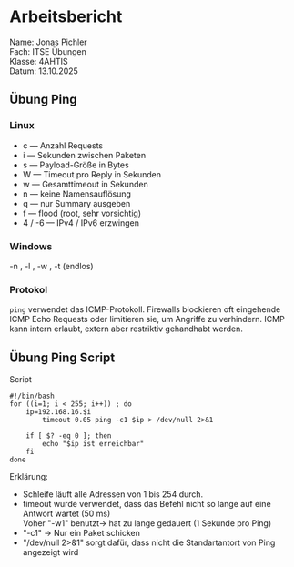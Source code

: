 # Arbeitsbericht   
Name: Jonas Pichler   
Fach: ITSE Übungen   
Klasse: 4AHTIS   
Datum: 13.10.2025   

## Übung Ping
### Linux
- c <count> — Anzahl Requests 
- i <interval> — Sekunden zwischen Paketen 
- s <size> — Payload-Größe in Bytes
- W <timeout> — Timeout pro Reply in Sekunden
- w <deadline> — Gesamttimeout in Sekunden
- n — keine Namensauflösung
- q — nur Summary ausgeben
- f — flood (root, sehr vorsichtig)
- 4 / -6 — IPv4 / IPv6 erzwingen


### Windows 
-n <count>, -l <size>, -w <timeout-ms>, -t (endlos)
### Protokol
`ping` verwendet das ICMP-Protokoll. Firewalls blockieren oft eingehende ICMP Echo Requests oder limitieren sie, um Angriffe zu verhindern. ICMP kann intern erlaubt, extern aber restriktiv gehandhabt werden.

## Übung Ping Script
Script
```
#!/bin/bash
for ((i=1; i < 255; i++)) ; do
    ip=192.168.16.$i
        timeout 0.05 ping -c1 $ip > /dev/null 2>&1

    if [ $? -eq 0 ]; then
        echo "$ip ist erreichbar"
    fi
done
```

Erklärung:
- Schleife läuft alle Adressen von 1 bis 254 durch.
- timeout wurde verwendet, dass das Befehl nicht so lange auf eine Antwort wartet (50 ms)   
  Voher "-w1" benutzt-> hat zu lange gedauert (1 Sekunde pro Ping)
- "-c1" -> Nur ein Paket schicken
- "/dev/null 2>&1" sorgt dafür, dass nicht die Standartantort von Ping angezeigt wird



